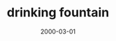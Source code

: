 ---
layout: base.njk
title : 'drinking fountain' 
view_title : 'drinking fountain' 
year : '2000' 
date : '2000-03-01' 
img_file : '/drawing/drinkingfo.png' 
html_file : 'drinkingf' 
next_html : 'idontknow.html' 
year_order : '235' 
permalink : "title/{{html_file}}.html"
---